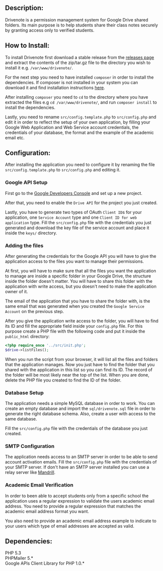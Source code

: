 ## Description:
Drivenote is a permission management system for Google Drive shared folders. 
Its main purpose is to help students share their class notes securely by granting access only 
to verified students.

## How to Install:
To install Drivenote first download a stable release from the 
[releases page](https://github.com/magkopian/drivenote/releases) and extract the 
contents of the zip/tar.gz file to the directory you wish to install 
it e.g. `/var/www/drivenote/`.

For the next step you need to have installed `composer` in order to install the 
dependencies. If composer is not installed in your system you can download it 
and find installation instructions [here](https://getcomposer.org/doc/00-intro.md#globally).

After installing `composer` you need to `cd` to the directory where you have 
extracted the files e.g `cd /var/www/drivenote/`, and run `composer install` to install the dependencies.

Lastly, you need to rename `src/config.template.php` to `src/config.php` and
edit it in order to reflect the setup of your own application, by filling your Google Web Application 
and Web Service account credentials, the credentials of your database, the format and the example of 
the academic email etc.

## Configuration:
After installing the application you need to configure it by renaming the file
`src/config.template.php` to `src/config.php` and editing it.

### Google API Setup
First go to the [Google Developers Console](https://console.developers.google.com) and set up a new project. 

After that, you need to enable the `Drive API` for the
project you just created. 

Lastly, you have to generate two types of OAuth `Client ID`s for your application,
one `Service Account` type and one `Client ID for web application` type. 
Fill the `src/config.php` file with the credentials you just generated and download
the key file of the service account and place it inside the `keys/` directory.

### Adding the files
After generating the credentials for the Google API you will have to give the application access to the files
you want to manage their permissions.

At first, you will have to make sure that all the files you want the application to manage are inside a 
specific folder in your Google Drive, the structure inside the folder doesn't matter. You will have to share 
this folder with the application with write access, but you doesn't need to make the application owner of it. 

The email of the application that you have to share the folder with, is the same email that was generated
when you created the `Google Service Account` on the previous step.

After you give the application write access to the folder, you will have to find its ID and fill the
appropriate field inside your `config.php` file. For this purpose create a PHP file with the following code 
and put it inside the `public_html` directory:

```PHP
<?php require_once '../src/init.php';
$drive->listFiles();
```

When you run the script from your browser, it will list all the files and folders that the application manages.
Now you just have to find the folder that you shared with the application in this list so you can find its ID. 
The record of the folder will be most likely near the top of the list. When you are done, delete the PHP file 
you created to find the ID of the folder.

### Database Setup
The application needs a simple MySQL database in order to work. You can create an
empty database and import the `sql/drivenote.sql` file in order to generate the right database schema. 
Also, create a user with access to the same database.

Fill the `src/config.php` file with the credentials of the database you just created.

### SMTP Configuration
The application needs access to an SMTP server in order to be able to send account
activation emails. Fill the `src/config.php` file with the credentials of your SMTP 
server. If don't have an SMTP server installed you can use a relay server like [Mandrill](https://mandrill.com/).

### Academic Email Verification
In order to been able to accept students only from a specific school the application
uses a regular expression to validate the users academic email address. You need to
provide a regular expression that matches the academic email address format you want.

You also need to provide an academic email address example to indicate to your users
which type of email addresses are accepted as valid.

## Dependencies:
PHP 5.3  
PHPMailer 5.\*  
Google APIs Client Library for PHP 1.0.\*  